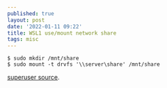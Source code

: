 ```yaml
---
published: true
layout: post
date: '2022-01-11 09:22'
title: WSL1 use/mount network share
tags: misc 
---
```

    $ sudo mkdir /mnt/share
    $ sudo mount -t drvfs '\\server\share' /mnt/share
    
[superuser source](https://superuser.com/questions/1128634/how-to-access-mounted-network-drive-on-windows-linux-subsystem).
